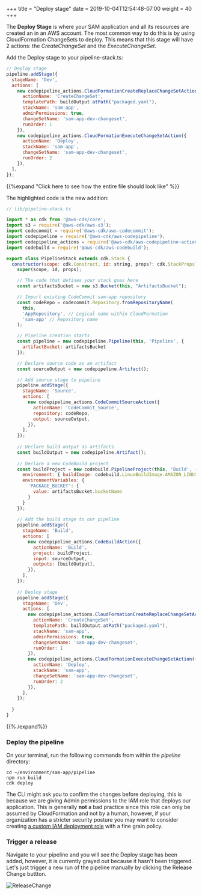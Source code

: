 +++
title = "Deploy stage"
date = 2019-10-04T12:54:48-07:00
weight = 40
+++

The **Deploy Stage** is where your SAM application and all its resources are created an in an AWS account. The most common way to do this is by using CloudFormation ChangeSets to deploy. This means that this stage will have 2 actions: the _CreateChangeSet_ and the _ExecuteChangeSet_.

Add the Deploy stage to your pipeline-stack.ts: 

```js
// Deploy stage
pipeline.addStage({
  stageName: 'Dev',
  actions: [
    new codepipeline_actions.CloudFormationCreateReplaceChangeSetAction({
      actionName: 'CreateChangeSet',
      templatePath: buildOutput.atPath("packaged.yaml"),
      stackName: 'sam-app',
      adminPermissions: true,
      changeSetName: 'sam-app-dev-changeset',
      runOrder: 1
    }),
    new codepipeline_actions.CloudFormationExecuteChangeSetAction({
      actionName: 'Deploy',
      stackName: 'sam-app',
      changeSetName: 'sam-app-dev-changeset',
      runOrder: 2
    }),
  ],
});
```

{{%expand "Click here to see how the entire file should look like" %}}

The highlighted code is the new addition: 

```js {hl_lines=["70-89"]}
// lib/pipeline-stack.ts

import * as cdk from '@aws-cdk/core';
import s3 = require('@aws-cdk/aws-s3');
import codecommit = require('@aws-cdk/aws-codecommit');
import codepipeline = require('@aws-cdk/aws-codepipeline');
import codepipeline_actions = require('@aws-cdk/aws-codepipeline-actions');
import codebuild = require('@aws-cdk/aws-codebuild');

export class PipelineStack extends cdk.Stack {
  constructor(scope: cdk.Construct, id: string, props?: cdk.StackProps) {
    super(scope, id, props);

    // The code that defines your stack goes here
    const artifactsBucket = new s3.Bucket(this, "ArtifactsBucket");

    // Import existing CodeCommit sam-app repository
    const codeRepo = codecommit.Repository.fromRepositoryName(
      this,
      'AppRepository', // Logical name within CloudFormation
      'sam-app' // Repository name
    );

    // Pipeline creation starts
    const pipeline = new codepipeline.Pipeline(this, 'Pipeline', {
      artifactBucket: artifactsBucket
    });

    // Declare source code as an artifact
    const sourceOutput = new codepipeline.Artifact();

    // Add source stage to pipeline
    pipeline.addStage({
      stageName: 'Source',
      actions: [
        new codepipeline_actions.CodeCommitSourceAction({
          actionName: 'CodeCommit_Source',
          repository: codeRepo,
          output: sourceOutput,
        }),
      ],
    });
    
    // Declare build output as artifacts
    const buildOutput = new codepipeline.Artifact();
    
    // Declare a new CodeBuild project
    const buildProject = new codebuild.PipelineProject(this, 'Build', {
      environment: { buildImage: codebuild.LinuxBuildImage.AMAZON_LINUX_2_2 },
      environmentVariables: {
        'PACKAGE_BUCKET': {
          value: artifactsBucket.bucketName
        }
      }
    });
    
    // Add the build stage to our pipeline
    pipeline.addStage({
      stageName: 'Build',
      actions: [
        new codepipeline_actions.CodeBuildAction({
          actionName: 'Build',
          project: buildProject,
          input: sourceOutput,
          outputs: [buildOutput],
        }),
      ],
    });
    
    // Deploy stage
    pipeline.addStage({
      stageName: 'Dev',
      actions: [
        new codepipeline_actions.CloudFormationCreateReplaceChangeSetAction({
          actionName: 'CreateChangeSet',
          templatePath: buildOutput.atPath("packaged.yaml"),
          stackName: 'sam-app',
          adminPermissions: true,
          changeSetName: 'sam-app-dev-changeset',
          runOrder: 1
        }),
        new codepipeline_actions.CloudFormationExecuteChangeSetAction({
          actionName: 'Deploy',
          stackName: 'sam-app',
          changeSetName: 'sam-app-dev-changeset',
          runOrder: 2
        }),
      ],
    });
    
  }
}
```
{{% /expand%}}

### Deploy the pipeline

On your terminal, run the following commands from within the _pipeline_ directory:

```
cd ~/environment/sam-app/pipeline
npm run build
cdk deploy
```

The CLI might ask you to confirm the changes before deploying, this is because we are giving Admin permissions to the IAM role that deploys our application. This is generally **not** a bad practice since this role can only be assumed by CloudFormation and not by a human, however, if your organization has a stricter security posture you may want to consider creating [a custom IAM deployment role](https://docs.aws.amazon.com/cdk/api/latest/docs/@aws-cdk_aws-iam.Role.html) with a fine grain policy. 

### Trigger a release

Navigate to your pipeline and you will see the Deploy stage has been added, however, it is currently grayed out because it hasn't been triggered. Let's just trigger a new run of the pipeline manually by clicking the Release Change buttton. 

![ReleaseChange](/images/chapter4/screenshot-release-change.png)